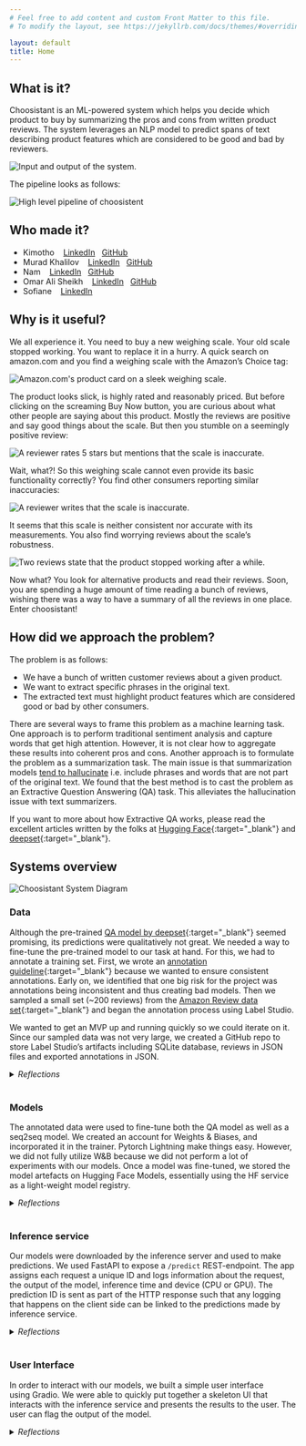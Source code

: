 ```yaml
---
# Feel free to add content and custom Front Matter to this file.
# To modify the layout, see https://jekyllrb.com/docs/themes/#overriding-theme-defaults

layout: default
title: Home 
---
```


## What is it?

Choosistant is an ML-powered system which helps you decide which product to buy by summarizing the pros and cons from written product reviews. The system leverages an NLP model to predict spans of text describing product features which are considered to be good and bad by reviewers.

![Input and output of the system.](/assets/img/choosistant-input-output.png)

The pipeline looks as follows:

![High level pipeline of choosistent](/assets/img/choosistant-high-level-pipeline.png)

## Who made it?

- Kimotho
    &nbsp;&nbsp;
    <a href="https://www.linkedin.com/in/kimotho-lucy-wangari" target="_blank"><i class="fa-brands fa-linkedin"></i> LinkedIn</a>
    &nbsp;
    <a href="https://github.com/WangariKimotho" target="_blank"><i class="fa-brands fa-github"></i> GitHub</a>
- Murad Khalilov
    &nbsp;&nbsp;
    <a href="https://www.linkedin.com/in/muradkhalil/" target="_blank"><i class="fa-brands fa-linkedin"></i> LinkedIn</a>
    &nbsp;
    <a href="https://github.com/MuradKhalil" target="_blank"><i class="fa-brands fa-github"></i> GitHub</a>
- Nam
    &nbsp;&nbsp;
    <a href="https://www.linkedin.com/in/changhyeon-nam-9306a616b/" target="_blank"><i class="fa-brands fa-linkedin"></i> LinkedIn</a>
    &nbsp;
    <a href="https://github.com/changhyeonnam" target="_blank"><i class="fa-brands fa-github"></i> GitHub</a>
- Omar Ali Sheikh
    &nbsp;&nbsp;
    <a href="https://www.linkedin.com/in/osheikhomar/" target="_blank"><i class="fa-brands fa-linkedin"></i> LinkedIn</a>
    &nbsp;
    <a href="https://github.com/sheikhomar/" target="_blank"><i class="fa-brands fa-github"></i> GitHub</a>
- Sofiane
    &nbsp;&nbsp;
    <a href="https://www.linkedin.com/in/sofiane-chami-a3259b87" target="_blank"><i class="fa-brands fa-linkedin"></i> LinkedIn</a>

## Why is it useful?

We all experience it. You need to buy a new weighing scale. Your old scale stopped working. You want to replace it in a hurry. A quick search on amazon.com and you find a weighing scale with the Amazon’s Choice tag:

![Amazon.com's product card on a sleek weighing scale.](/assets/img/amazon-weight-scale-product-card.png)

The product looks slick, is highly rated and reasonably priced. But before clicking on the screaming Buy Now button, you are curious about what other people are saying about this product. Mostly the reviews are positive and say good things about the scale. But then you stumble on a seemingly positive review:

![A reviewer rates 5 stars but mentions that the scale is inaccurate.](/assets/img/amazon-review-five-star-negative-review.png)

Wait, what?! So this weighing scale cannot even provide its basic functionality correctly? You find other consumers reporting similar inaccuracies:

![A reviewer writes that the scale is inaccurate.](/assets/img/amazon-review-one-star-inaccurate.png)

It seems that this scale is neither consistent nor accurate with its measurements. You also find worrying reviews about the scale’s robustness.

![Two reviews state that the product stopped working after a while.](/assets/img/amazon-review-product-dies.png)

Now what? You look for alternative products and read their reviews. Soon, you are spending a huge amount of time reading a bunch of reviews, wishing there was a way to have a summary of all the reviews in one place. Enter choosistant!

## How did we approach the problem?

The problem is as follows:

- We have a bunch of written customer reviews about a given product.
- We want to extract specific phrases in the original text.
- The extracted text must highlight product features which are considered good or bad by other consumers.

There are several ways to frame this problem as a machine learning task. One approach is to perform traditional sentiment analysis and capture words that get high attention. However, it is not clear how to aggregate these results into coherent pros and cons. Another approach is to formulate the problem as a summarization task. The main issue is that summarization models [tend to hallucinate](https://towardsdatascience.com/entity-level-factual-consistency-in-abstractive-text-summarization-cb19e8a48397) i.e. include phrases and words that are not part of the original text. We found that the best method is to cast the problem as an Extractive Question Answering (QA) task. This alleviates the hallucination issue with text summarizers.

If you want to more about how Extractive QA works, please read the excellent articles written by the folks at [Hugging Face](https://huggingface.co/tasks/question-answering){:target="_blank"} and [deepset](https://www.deepset.ai/blog/modern-question-answering-systems-explained){:target="_blank"}.

## Systems overview

![Choosistant System Diagram](/assets/img/choosistant-system-overview.png)

### Data

Although the pre-trained [QA model by deepset](https://huggingface.co/deepset/roberta-base-squad2?context=My+name+is+Sarah+and+I+live+in+London&question=Where+do+I+live%3F){:target="_blank"} seemed promising, its predictions were qualitatively not great. We needed a way to fine-tune the pre-trained model to our task at hand. For this, we had to annotate a training set. First, we wrote an [annotation guideline](https://www.notion.so/Annotation-Instructions-da16af9ee482480aab5fa0d1b155583d){:target="_blank"} because we wanted to ensure consistent annotations. Early on, we identified that one big risk for the project was annotations being inconsistent and thus creating bad models. Then we sampled a small set (~200 reviews) from the [Amazon Review data set](https://nijianmo.github.io/amazon/){:target="_blank"} and began the annotation process using Label Studio.

We wanted to get an MVP up and running quickly so we could iterate on it. Since our sampled data was not very large, we created a GitHub repo to store Label Studio’s artifacts including SQLite database, reviews in JSON files and exported annotations in JSON.

<details>
<summary><em>Reflections</em></summary>

<ul>
<li>Some of the reviews were difficult to annotate. We learned that there was a need to provide more contextual information (e.g. name, brief description, pictures etc. of the product) in the annotation interface. This context should help annotators be better at disambiguating phrases in the review text.</li>
<li>Despite our best efforts, there are still inconsistent annotations in the training set. Standard practice for overcoming this challenge is to collect more than one annotation for the same piece of text. Then find a way to handle disagreements between the annotators. In addition, it allows us to measure the extent to which the output of the annotation process can be repeated and scaled.</li>
<li>Ensuring the quality of the annotations is important. However, we did not put a proper quality assurance step in place to check what the training set looked like. We did manual spot checks. However, that does not scale and is to repeatable. To create a data flywheel, we need a QA process.</li>
<li>Instead of using GitHub as our storage repo, an alternative option might be to upload the data to <a href="https://danielvanstrien.xyz/huggingface/huggingface-datasets/annotation/full%20stack%20deep%20learning%20notes/2022/09/07/label-studio-annotations-hub.html" target="_blank">Hugging Face Dataset as a fellow FSDL student did</a>.
</li>
</ul>

</details>
&nbsp;

### Models

The annotated data were used to fine-tune both the QA model as well as a seq2seq model. We created an account for Weights & Biases, and incorporated it in the trainer. Pytorch Lightning make things easy. However, we did not fully utilize W&B because we did not perform a lot of experiments with our models. Once a model was fine-tuned, we stored the model artefacts on Hugging Face Models, essentially using the HF service as a light-weight model registry.

<details>
<summary><em>Reflections</em></summary>

<ul>
<li>
Use a true model registry that allows us to not only track model versions but also information surrounding the fine-tuning process. This includes information like what code was used to fine-tune the model (Git SHA), what are the characteristics of the training data (data profile), and the results of the experiments that produced the model (link to experiment tracking service).
</li>
</ul>

</details>
&nbsp;

### Inference service

Our models were downloaded by the inference server and used to make predictions. We used FastAPI to expose a `/predict` REST-endpoint. The app assigns each request a unique ID and logs information about the request, the output of the model, inference time and device (CPU or GPU). The prediction ID is sent as part of the HTTP response such that any logging that happens on the client side can be linked to the predictions made by inference service.

<details>
<summary><em>Reflections</em></summary>

<ul>
<li>The inference speed on GPU is around 800 ms while it is 10 times slower on the CPU. To speed things up, we are considering experimeting <a href="https://huggingface.co/docs/optimum/index" target="_blank">Hugging Face Optimum</a>.</li>
</ul>

</details>
&nbsp;

### User Interface

In order to interact with our models, we built a simple user interface using Gradio. We were able to quickly put together a skeleton UI that interacts with the inference service and presents the results to the user. The user can flag the output of the model.

<details>
<summary><em>Reflections</em></summary>

<ul>
<li>
Our experience developing a UI on Gradio was a bit painful. It was easy to write a simple UI, but customizing and debugging the Gradio app was frustrating. Briefly, we considered port the UI code to Streamlit. We skipped this idea because our aim was to create a browser extension that summarizes pros and cons in-site.
</li>
</ul>

</details>
&nbsp;

